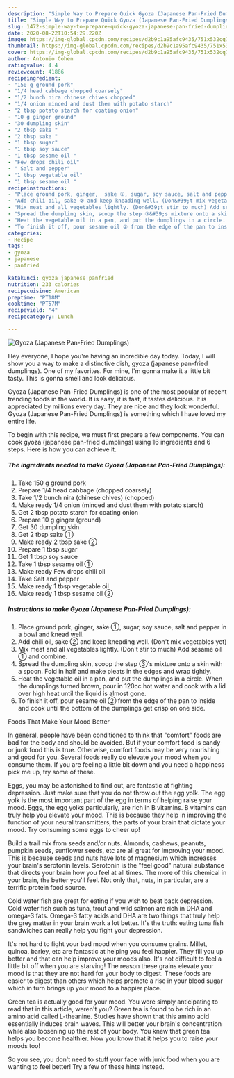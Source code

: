 ```yaml
---
description: "Simple Way to Prepare Quick Gyoza (Japanese Pan-Fried Dumplings)"
title: "Simple Way to Prepare Quick Gyoza (Japanese Pan-Fried Dumplings)"
slug: 1472-simple-way-to-prepare-quick-gyoza-japanese-pan-fried-dumplings
date: 2020-08-22T10:54:29.220Z
image: https://img-global.cpcdn.com/recipes/d2b9c1a95afc9435/751x532cq70/gyoza-japanese-pan-fried-dumplings-recipe-main-photo.jpg
thumbnail: https://img-global.cpcdn.com/recipes/d2b9c1a95afc9435/751x532cq70/gyoza-japanese-pan-fried-dumplings-recipe-main-photo.jpg
cover: https://img-global.cpcdn.com/recipes/d2b9c1a95afc9435/751x532cq70/gyoza-japanese-pan-fried-dumplings-recipe-main-photo.jpg
author: Antonio Cohen
ratingvalue: 4.4
reviewcount: 41886
recipeingredient:
- "150 g ground pork"
- "1/4 head cabbage chopped coarsely"
- "1/2 bunch nira chinese chives chopped"
- "1/4 onion minced and dust them with potato starch"
- "2 tbsp potato starch for coating onion"
- "10 g ginger ground"
- "30 dumpling skin"
- "2 tbsp sake "
- "2 tbsp sake "
- "1 tbsp sugar"
- "1 tbsp soy sauce"
- "1 tbsp sesame oil "
- "Few drops chili oil"
- " Salt and pepper"
- "1 tbsp vegetable oil"
- "1 tbsp sesame oil "
recipeinstructions:
- "Place ground pork, ginger,  sake ①, sugar, soy sauce, salt and pepper in a bowl and knead well."
- "Add chili oil, sake ② and keep kneading well. (Don&#39;t mix vegetables yet)"
- "Mix meat and all vegetables lightly. (Don&#39;t stir to much) Add sesame oil ① and combine."
- "Spread the dumpling skin, scoop the step ③&#39;s mixture onto a skin with a spoon. Fold in half and make pleats in the edges and wrap tightly."
- "Heat the vegetable oil in a pan, and put the dumplings in a circle. When the dumplings turned brown, pour in 120cc hot water and cook with a lid over high heat until the liquid is almost gone."
- "To finish it off, pour sesame oil ② from the edge of the pan to inside and cook until the bottom of the dumplings get crisp on one side."
categories:
- Recipe
tags:
- gyoza
- japanese
- panfried

katakunci: gyoza japanese panfried 
nutrition: 233 calories
recipecuisine: American
preptime: "PT18M"
cooktime: "PT57M"
recipeyield: "4"
recipecategory: Lunch

---
```



![Gyoza (Japanese Pan-Fried Dumplings)](https://img-global.cpcdn.com/recipes/d2b9c1a95afc9435/751x532cq70/gyoza-japanese-pan-fried-dumplings-recipe-main-photo.jpg)

Hey everyone, I hope you're having an incredible day today. Today, I will show you a way to make a distinctive dish, gyoza (japanese pan-fried dumplings). One of my favorites. For mine, I'm gonna make it a little bit tasty. This is gonna smell and look delicious.

Gyoza (Japanese Pan-Fried Dumplings) is one of the most popular of recent trending foods in the world. It is easy, it is fast, it tastes delicious. It is appreciated by millions every day. They are nice and they look wonderful. Gyoza (Japanese Pan-Fried Dumplings) is something which I have loved my entire life.




To begin with this recipe, we must first prepare a few components. You can cook gyoza (japanese pan-fried dumplings) using 16 ingredients and 6 steps. Here is how you can achieve it.

<!--inarticleads1-->

##### The ingredients needed to make Gyoza (Japanese Pan-Fried Dumplings):

1. Take 150 g ground pork
1. Prepare 1/4 head cabbage (chopped coarsely)
1. Take 1/2 bunch nira (chinese chives) (chopped)
1. Make ready 1/4 onion (minced and dust them with potato starch)
1. Get 2 tbsp potato starch for coating onion
1. Prepare 10 g ginger (ground)
1. Get 30 dumpling skin
1. Get 2 tbsp sake ①
1. Make ready 2 tbsp sake ②
1. Prepare 1 tbsp sugar
1. Get 1 tbsp soy sauce
1. Take 1 tbsp sesame oil ①
1. Make ready Few drops chili oil
1. Take  Salt and pepper
1. Make ready 1 tbsp vegetable oil
1. Make ready 1 tbsp sesame oil ②




<!--inarticleads2-->

##### Instructions to make Gyoza (Japanese Pan-Fried Dumplings):

1. Place ground pork, ginger,  sake ①, sugar, soy sauce, salt and pepper in a bowl and knead well.
1. Add chili oil, sake ② and keep kneading well. (Don&#39;t mix vegetables yet)
1. Mix meat and all vegetables lightly. (Don&#39;t stir to much) Add sesame oil ① and combine.
1. Spread the dumpling skin, scoop the step ③&#39;s mixture onto a skin with a spoon. Fold in half and make pleats in the edges and wrap tightly.
1. Heat the vegetable oil in a pan, and put the dumplings in a circle. When the dumplings turned brown, pour in 120cc hot water and cook with a lid over high heat until the liquid is almost gone.
1. To finish it off, pour sesame oil ② from the edge of the pan to inside and cook until the bottom of the dumplings get crisp on one side.




Foods That Make Your Mood Better


In general, people have been conditioned to think that "comfort" foods are bad for the body and should be avoided. But if your comfort food is candy or junk food this is true. Otherwise, comfort foods may be very nourishing and good for you. Several foods really do elevate your mood when you consume them. If you are feeling a little bit down and you need a happiness pick me up, try some of these.

Eggs, you may be astonished to find out, are fantastic at fighting depression. Just make sure that you do not throw out the egg yolk. The egg yolk is the most important part of the egg in terms of helping raise your mood. Eggs, the egg yolks particularly, are rich in B vitamins. B vitamins can truly help you elevate your mood. This is because they help in improving the function of your neural transmitters, the parts of your brain that dictate your mood. Try consuming some eggs to cheer up!

Build a trail mix from seeds and/or nuts. Almonds, cashews, peanuts, pumpkin seeds, sunflower seeds, etc are all great for improving your mood. This is because seeds and nuts have lots of magnesium which increases your brain's serotonin levels. Serotonin is the "feel good" natural substance that directs your brain how you feel at all times. The more of this chemical in your brain, the better you'll feel. Not only that, nuts, in particular, are a terrific protein food source.

Cold water fish are great for eating if you wish to beat back depression. Cold water fish such as tuna, trout and wild salmon are rich in DHA and omega-3 fats. Omega-3 fatty acids and DHA are two things that truly help the grey matter in your brain work a lot better. It's the truth: eating tuna fish sandwiches can really help you fight your depression. 

It's not hard to fight your bad mood when you consume grains. Millet, quinoa, barley, etc are fantastic at helping you feel happier. They fill you up better and that can help improve your moods also. It's not difficult to feel a little bit off when you are starving! The reason these grains elevate your mood is that they are not hard for your body to digest. These foods are easier to digest than others which helps promote a rise in your blood sugar which in turn brings up your mood to a happier place.

Green tea is actually good for your mood. You were simply anticipating to read that in this article, weren't you? Green tea is found to be rich in an amino acid called L-theanine. Studies have shown that this amino acid essentially induces brain waves. This will better your brain's concentration while also loosening up the rest of your body. You knew that green tea helps you become healthier. Now you know that it helps you to raise your moods too!

So you see, you don't need to stuff your face with junk food when you are wanting to feel better! Try  a few  of  these  hints  instead.


